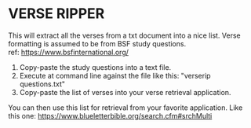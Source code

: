 # VERSE RIPPER

This will extract all the verses from a txt document into a nice list. Verse formatting is assumed to be from BSF study questions.  
ref:  https://www.bsfinternational.org/

1. Copy-paste the study questions into a text file.
2. Execute at command line against the file like this:  "verserip questions.txt"
3. Copy-paste the list of verses into your verse retrieval application.
 
You can then use this list for retrieval from your favorite application.
Like this one:  https://www.blueletterbible.org/search.cfm#srchMulti
